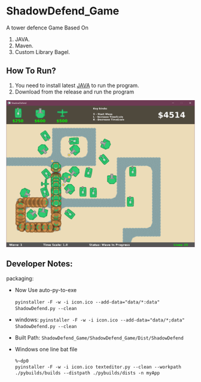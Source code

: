 # ShadowDefend_Game

A tower defence Game Based On 
1. JAVA.
2. Maven.
3. Custom Library Bagel.

## How To Run?
1. You need to install latest [JAVA](https://www.oracle.com/java/technologies/downloads/#license-lightbox) to run the program.
1. Download from the release and run the program

<p align="left">
  <img src="image.png"  width="1000" >
</p>



## Developer Notes:
packaging:
- Now Use auto-py-to-exe

  ```pyinstaller -F -w -i icon.ico --add-data="data/*:data" ShadowDefend.py --clean```

- windows:
  ```pyinstaller -F -w -i icon.ico --add-data="data/*;data" ShadowDefend.py --clean```

- Built Path:
  ```ShadowDefend_Game/ShadowDefend_Game/Dist/ShadowDefend```

- Windows one line bat file
  ```
  %~dp0
  pyinstaller -F -w -i icon.ico texteditor.py --clean --workpath ./pybuilds/builds --distpath ./pybuilds/dists -n myApp
  ```

